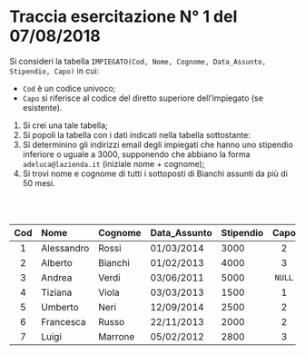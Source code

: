 # Traccia esercitazione N° 1 del 07/08/2018
Si consideri la tabella `IMPIEGATO(Cod, Nome, Cognome, Data_Assunto, Stipendio, Capo)` in cui:
- `Cod` è un codice univoco;
- `Capo` si riferisce al codice del diretto superiore dell’impiegato (se esistente).

1. Si crei una tale tabella;
1. Si popoli la tabella con i dati indicati nella tabella sottostante:
1. Si determinino gli indirizzi email degli impiegati che hanno uno stipendio inferiore o uguale a 3000, supponendo che abbiano la forma `adeluca@lazienda.it` (iniziale nome + cognome);
1. Si trovi nome e cognome di tutti i sottoposti di Bianchi assunti da più di 50 mesi.

<br/>
<br/>

| Cod |	   Nome    | Cognome | Data_Assunto | Stipendio |  Capo  |
| :-: | :--------- | :------ | :----------- | :-------- | :----: |
|  1  | Alessandro | Rossi   | 01/03/2014   | 3000      | 2      |
|  2  | Alberto    | Bianchi | 01/02/2013   | 4000      | 3      |
|  3  | Andrea     | Verdi   | 03/06/2011   | 5000      | `NULL` |
|  4  | Tiziana    | Viola   | 03/03/2013   | 1500      | 1      |
|  5  | Umberto    | Neri    | 12/09/2014   | 2500      | 2      |
|  6  | Francesca  | Russo   | 22/11/2013   | 2000      | 2      |
|  7  | Luigi      | Marrone | 05/02/2012   | 2800      | 3      |
